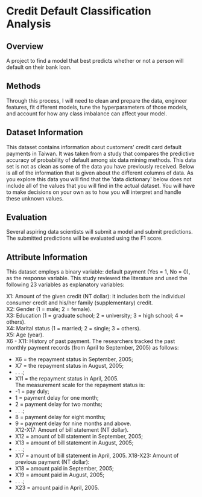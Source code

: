 # Credit Default Classification Analysis  
    
## Overview  
A project to find a model that best predicts whether or not a person will default on their bank loan.  
  
## Methods  
Through this process, I will need to clean and prepare the data, engineer features, fit different models, tune the hyperparameters of those models, and account for how any class imbalance can affect your model.  
  
## Dataset Information  
This dataset contains information about customers' credit card default payments in Taiwan. It was taken from a study that compares the predictive accuracy of probability of default among six data mining methods. This data set is not as clean as some of the data you have previously received. Below is all of the information that is given about the different columns of data. As you explore this data you will find that the 'data dictionary' below does not include all of the values that you will find in the actual dataset. You will have to make decisions on your own as to how you will interpret and handle these unknown values.  
  
## Evaluation  
Several aspiring data scientists will submit a model and submit predictions. The submitted predictions will be evaluated using the F1 score.  
  
## Attribute Information  
This dataset employs a binary variable: default payment (Yes = 1, No = 0), as the response variable. This study reviewed the literature and used the following 23 variables as explanatory variables:  
  
X1: Amount of the given credit (NT dollar): it includes both the individual consumer credit and his/her family (supplementary) credit.  
X2: Gender (1 = male; 2 = female).  
X3: Education (1 = graduate school; 2 = university; 3 = high school; 4 = others).  
X4: Marital status (1 = married; 2 = single; 3 = others).  
X5: Age (year).  
X6 - X11: History of past payment. The researchers tracked the past monthly payment records (from April to September, 2005) as follows:  
- X6 = the repayment status in September, 2005;  
- X7 = the repayment status in August, 2005;  
- . . .;  
- X11 = the repayment status in April, 2005.  
The measurement scale for the repayment status is:  
- -1 = pay duly; 
- 1 = payment delay for one month; 
- 2 = payment delay for two months; 
- . . .; 
- 8 = payment delay for eight months; 
- 9 = payment delay for nine months and above.  
X12-X17: Amount of bill statement (NT dollar).  
- X12 = amount of bill statement in September, 2005; 
- X13 = amount of bill statement in August, 2005; 
- . . .; 
- X17 = amount of bill statement in April, 2005.
X18-X23: Amount of previous payment (NT dollar):  
- X18 = amount paid in September, 2005; 
- X19 = amount paid in August, 2005; 
- . . .;
- X23 = amount paid in April, 2005.
